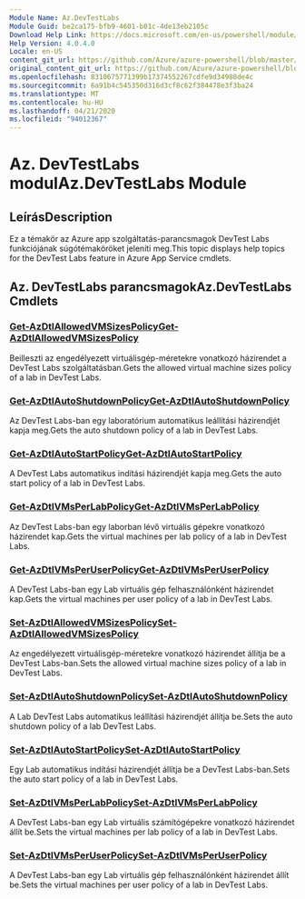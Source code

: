 ```yaml
---
Module Name: Az.DevTestLabs
Module Guid: be2ca175-bfb9-4601-b01c-4de13eb2105c
Download Help Link: https://docs.microsoft.com/en-us/powershell/module/az.devtestlabs
Help Version: 4.0.4.0
Locale: en-US
content_git_url: https://github.com/Azure/azure-powershell/blob/master/src/DevTestLabs/DevTestLabs/help/Az.DevTestLabs.md
original_content_git_url: https://github.com/Azure/azure-powershell/blob/master/src/DevTestLabs/DevTestLabs/help/Az.DevTestLabs.md
ms.openlocfilehash: 8310675771399b17374552267cdfe9d34988de4c
ms.sourcegitcommit: 6a91b4c545350d316d3cf8c62f384478e3f3ba24
ms.translationtype: MT
ms.contentlocale: hu-HU
ms.lasthandoff: 04/21/2020
ms.locfileid: "94012367"
---
```

# <span data-ttu-id="45d17-101">Az. DevTestLabs modul</span><span class="sxs-lookup"><span data-stu-id="45d17-101">Az.DevTestLabs Module</span></span>
## <span data-ttu-id="45d17-102">Leírás</span><span class="sxs-lookup"><span data-stu-id="45d17-102">Description</span></span>
<span data-ttu-id="45d17-103">Ez a témakör az Azure app szolgáltatás-parancsmagok DevTest Labs funkciójának súgótémaköröket jeleníti meg.</span><span class="sxs-lookup"><span data-stu-id="45d17-103">This topic displays help topics for the DevTest Labs feature in Azure App Service cmdlets.</span></span>

## <span data-ttu-id="45d17-104">Az. DevTestLabs parancsmagok</span><span class="sxs-lookup"><span data-stu-id="45d17-104">Az.DevTestLabs Cmdlets</span></span>
### [<span data-ttu-id="45d17-105">Get-AzDtlAllowedVMSizesPolicy</span><span class="sxs-lookup"><span data-stu-id="45d17-105">Get-AzDtlAllowedVMSizesPolicy</span></span>](Get-AzDtlAllowedVMSizesPolicy.md)
<span data-ttu-id="45d17-106">Beilleszti az engedélyezett virtuálisgép-méretekre vonatkozó házirendet a DevTest Labs szolgáltatásban.</span><span class="sxs-lookup"><span data-stu-id="45d17-106">Gets the allowed virtual machine sizes policy of a lab in DevTest Labs.</span></span>

### [<span data-ttu-id="45d17-107">Get-AzDtlAutoShutdownPolicy</span><span class="sxs-lookup"><span data-stu-id="45d17-107">Get-AzDtlAutoShutdownPolicy</span></span>](Get-AzDtlAutoShutdownPolicy.md)
<span data-ttu-id="45d17-108">Az DevTest Labs-ban egy laboratórium automatikus leállítási házirendjét kapja meg.</span><span class="sxs-lookup"><span data-stu-id="45d17-108">Gets the auto shutdown policy of a lab in DevTest Labs.</span></span>

### [<span data-ttu-id="45d17-109">Get-AzDtlAutoStartPolicy</span><span class="sxs-lookup"><span data-stu-id="45d17-109">Get-AzDtlAutoStartPolicy</span></span>](Get-AzDtlAutoStartPolicy.md)
<span data-ttu-id="45d17-110">A DevTest Labs automatikus indítási házirendjét kapja meg.</span><span class="sxs-lookup"><span data-stu-id="45d17-110">Gets the auto start policy of a lab in DevTest Labs.</span></span>

### [<span data-ttu-id="45d17-111">Get-AzDtlVMsPerLabPolicy</span><span class="sxs-lookup"><span data-stu-id="45d17-111">Get-AzDtlVMsPerLabPolicy</span></span>](Get-AzDtlVMsPerLabPolicy.md)
<span data-ttu-id="45d17-112">Az DevTest Labs-ban egy laborban lévő virtuális gépekre vonatkozó házirendet kap.</span><span class="sxs-lookup"><span data-stu-id="45d17-112">Gets the virtual machines per lab policy of a lab in DevTest Labs.</span></span>

### [<span data-ttu-id="45d17-113">Get-AzDtlVMsPerUserPolicy</span><span class="sxs-lookup"><span data-stu-id="45d17-113">Get-AzDtlVMsPerUserPolicy</span></span>](Get-AzDtlVMsPerUserPolicy.md)
<span data-ttu-id="45d17-114">A DevTest Labs-ban egy Lab virtuális gép felhasználónként házirendet kap.</span><span class="sxs-lookup"><span data-stu-id="45d17-114">Gets the virtual machines per user policy of a lab in DevTest Labs.</span></span>

### [<span data-ttu-id="45d17-115">Set-AzDtlAllowedVMSizesPolicy</span><span class="sxs-lookup"><span data-stu-id="45d17-115">Set-AzDtlAllowedVMSizesPolicy</span></span>](Set-AzDtlAllowedVMSizesPolicy.md)
<span data-ttu-id="45d17-116">Az engedélyezett virtuálisgép-méretekre vonatkozó házirendet állítja be a DevTest Labs-ban.</span><span class="sxs-lookup"><span data-stu-id="45d17-116">Sets the allowed virtual machine sizes policy of a lab in DevTest Labs.</span></span>

### [<span data-ttu-id="45d17-117">Set-AzDtlAutoShutdownPolicy</span><span class="sxs-lookup"><span data-stu-id="45d17-117">Set-AzDtlAutoShutdownPolicy</span></span>](Set-AzDtlAutoShutdownPolicy.md)
<span data-ttu-id="45d17-118">A Lab DevTest Labs automatikus leállítási házirendjét állítja be.</span><span class="sxs-lookup"><span data-stu-id="45d17-118">Sets the auto shutdown policy of a lab DevTest Labs.</span></span>

### [<span data-ttu-id="45d17-119">Set-AzDtlAutoStartPolicy</span><span class="sxs-lookup"><span data-stu-id="45d17-119">Set-AzDtlAutoStartPolicy</span></span>](Set-AzDtlAutoStartPolicy.md)
<span data-ttu-id="45d17-120">Egy Lab automatikus indítási házirendjét állítja be a DevTest Labs-ban.</span><span class="sxs-lookup"><span data-stu-id="45d17-120">Sets the auto start policy of a lab in DevTest Labs.</span></span>

### [<span data-ttu-id="45d17-121">Set-AzDtlVMsPerLabPolicy</span><span class="sxs-lookup"><span data-stu-id="45d17-121">Set-AzDtlVMsPerLabPolicy</span></span>](Set-AzDtlVMsPerLabPolicy.md)
<span data-ttu-id="45d17-122">A DevTest Labs-ban egy Lab virtuális számítógépekre vonatkozó házirendet állít be.</span><span class="sxs-lookup"><span data-stu-id="45d17-122">Sets the virtual machines per lab policy of a lab in DevTest Labs.</span></span>

### [<span data-ttu-id="45d17-123">Set-AzDtlVMsPerUserPolicy</span><span class="sxs-lookup"><span data-stu-id="45d17-123">Set-AzDtlVMsPerUserPolicy</span></span>](Set-AzDtlVMsPerUserPolicy.md)
<span data-ttu-id="45d17-124">A DevTest Labs-ban egy Lab virtuális gép felhasználónként házirendet állít be.</span><span class="sxs-lookup"><span data-stu-id="45d17-124">Sets the virtual machines per user policy of a lab in DevTest Labs.</span></span>

